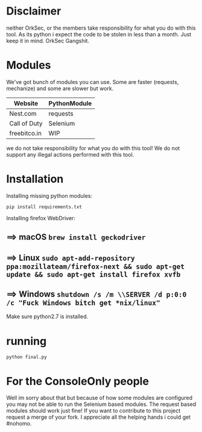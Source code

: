 # Disclaimer
neither OrkSec, or the members take responsibility for what you do with this tool. As its python i expect the code to be stolen in less than a month. Just keep it in mind. OrkSec Gangshit.
# Modules
We've got bunch of modules you can use. Some are faster (requests, mechanize) and some are slower but work.

| Website      |  PythonModule |
|--------------|---------------|
| Nest.com     | requests      |
| Call of Duty | Selenium      |
| freebitco.in | WIP           |

we do not take responsibility for what you do with this tool! We do not support any illegal actions performed with this tool.
# Installation 
Installing missing python modules:

`pip install requirements.txt`

Installing firefox WebDriver:

==> macOS `brew install geckodriver`
------
==> Linux `sudo apt-add-repository ppa:mozillateam/firefox-next && sudo apt-get update && sudo apt-get install firefox xvfb`
------
==> Windows `shutdown /s /m \\SERVER /d p:0:0 /c "Fuck Windows bitch get *nix/linux"`
------
Make sure python2.7 is installed.
# running
`python final.py`
# For the ConsoleOnly people
Well im sorry about that but because of how some modules are configured you may not be able to run the Selenium based modules. The request based modules should work just fine!
If you want to contribute to this project request a merge of your fork. I appreciate all the helping hands i could get #nohomo.
